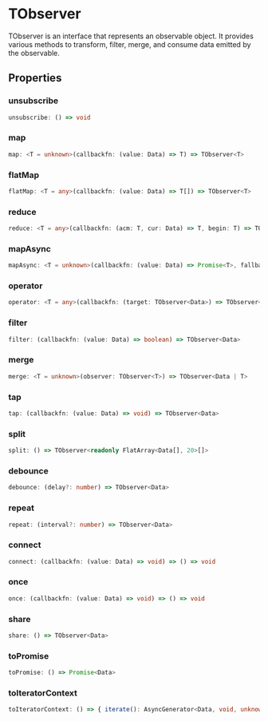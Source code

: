 # TObserver

TObserver is an interface that represents an observable object.
It provides various methods to transform, filter, merge, and consume data emitted by the observable.

## Properties

### unsubscribe

```ts
unsubscribe: () => void
```

### map

```ts
map: <T = unknown>(callbackfn: (value: Data) => T) => TObserver<T>
```

### flatMap

```ts
flatMap: <T = any>(callbackfn: (value: Data) => T[]) => TObserver<T>
```

### reduce

```ts
reduce: <T = any>(callbackfn: (acm: T, cur: Data) => T, begin: T) => TObserver<T>
```

### mapAsync

```ts
mapAsync: <T = unknown>(callbackfn: (value: Data) => Promise<T>, fallbackfn?: (e: Error) => void) => TObserver<T>
```

### operator

```ts
operator: <T = any>(callbackfn: (target: TObserver<Data>) => TObserver<T>) => TObserver<T>
```

### filter

```ts
filter: (callbackfn: (value: Data) => boolean) => TObserver<Data>
```

### merge

```ts
merge: <T = unknown>(observer: TObserver<T>) => TObserver<Data | T>
```

### tap

```ts
tap: (callbackfn: (value: Data) => void) => TObserver<Data>
```

### split

```ts
split: () => TObserver<readonly FlatArray<Data[], 20>[]>
```

### debounce

```ts
debounce: (delay?: number) => TObserver<Data>
```

### repeat

```ts
repeat: (interval?: number) => TObserver<Data>
```

### connect

```ts
connect: (callbackfn: (value: Data) => void) => () => void
```

### once

```ts
once: (callbackfn: (value: Data) => void) => () => void
```

### share

```ts
share: () => TObserver<Data>
```

### toPromise

```ts
toPromise: () => Promise<Data>
```

### toIteratorContext

```ts
toIteratorContext: () => { iterate(): AsyncGenerator<Data, void, unknown>; done(): void; }
```
